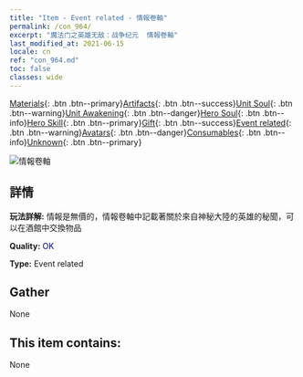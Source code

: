 ```yaml
---
title: "Item - Event related - 情報卷軸"
permalink: /con_964/
excerpt: "魔法门之英雄无敌：战争纪元  情報卷軸"
last_modified_at: 2021-06-15
locale: cn
ref: "con_964.md"
toc: false
classes: wide
---
```

 [Materials](/ItemsCN/){: .btn .btn--primary}[Artifacts](/ItemsCN/Artifacts/){: .btn .btn--success}[Unit Soul](/ItemsCN/UnitSoul/){: .btn .btn--warning}[Unit Awakening](/ItemsCN/UnitAwakening/){: .btn .btn--danger}[Hero Soul](/ItemsCN/HeroSoul/){: .btn .btn--info}[Hero Skill](/ItemsCN/HeroSkill/){: .btn .btn--primary}[Gift](/ItemsCN/Gift/){: .btn .btn--success}[Event related](/ItemsCN/Events/){: .btn .btn--warning}[Avatars](/ItemsCN/Avatars/){: .btn .btn--danger}[Consumables](/ItemsCN/Consumables/){: .btn .btn--info}[Unknown](/ItemsCN/Unknown/){: .btn .btn--primary}

 ![情報卷軸](/images/t/i_40900.png)

## 詳情
 **玩法詳解:** 情報是無價的，情報卷軸中記載著關於來自神秘大陸的英雄的秘聞，可以在酒館中交換物品

 **Quality:** <span style="color: #000080">OK</span>

 **Type:** Event related

## Gather

  None

## This item contains:

  None

